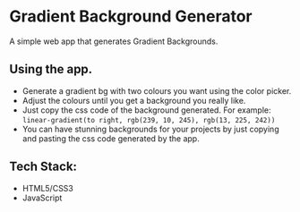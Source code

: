 # Gradient Background Generator 
A simple web app that generates Gradient Backgrounds.
## Using the app.
* Generate a gradient bg with two colours you want using the color picker.
* Adjust the colours until you get a background you really like.
* Just copy the css code of the background generated. For example: `linear-gradient(to right, rgb(239, 10, 245), rgb(13, 225, 242))`
* You can have stunning backgrounds for your projects by  just copying and pasting the css code generated by the app. 

## Tech Stack:
* HTML5/CSS3
* JavaScript

